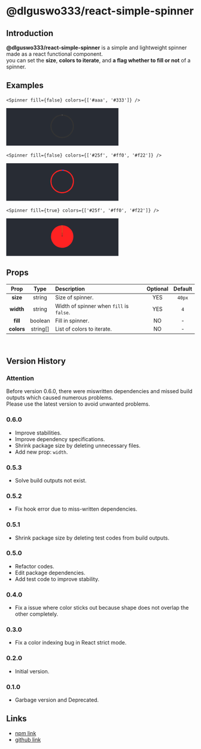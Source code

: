 # @dlguswo333/react-simple-spinner
## Introduction
**@dlguswo333/react-simple-spinner** is a simple and lightweight spinner made as a react functional component.<br>
you can set the **size**, **colors to iterate**, and **a flag whether to fill or not** of a spinner.
<br> 

## Examples
```JSX
<Spinner fill={false} colors={['#aaa', '#333']} />
```
![spinner-two-colors](./public/spinner-two-colors.gif)
<br>

```JSX
<Spinner fill={false} colors={['#25f', '#ff0', '#f22']} />
```
![spinner-fill-false](./public/spinner-fill-false.gif)
<br>

```JSX
<Spinner fill={true} colors={['#25f', '#ff0', '#f22']} />
```
![spinner-fill-false](./public/spinner-fill-true.gif)
<br>

## Props
| Prop | Type | Description | Optional | Default |
| :---: | :---: | :--- | :---: | :---: |
| **size** | string | Size of spinner. | YES | `40px` |
| **width** | string | Width of spinner when `fill` is `false`. | YES | `4` |
| **fill** | boolean | Fill in spinner. | NO | - |
| **colors** | string[] | List of colors to iterate. | NO | - |
<br>

## Version History
### Attention
Before version 0.6.0, there were miswritten dependencies and missed build outputs which caused numerous problems.<br>
Please use the latest version to avoid unwanted problems.

### 0.6.0
- Improve stabilities.
- Improve dependency specifications.
- Shrink package size by deleting unnecessary files.
- Add new prop: `width`.

### 0.5.3
- Solve build outputs not exist.

### 0.5.2
- Fix hook error due to miss-written dependencies.

### 0.5.1
- Shrink package size by deleting test codes from build outputs.

### 0.5.0
- Refactor codes.
- Edit package dependencies.
- Add test code to improve stability.

### 0.4.0
- Fix a issue where color sticks out because shape does not overlap the other completely.

### 0.3.0
- Fix a color indexing bug in React strict mode.

### 0.2.0 
- Initial version.

### 0.1.0
- Garbage version and Deprecated.

## Links
- [npm link](https://www.npmjs.com/package/@dlguswo333/react-simple-spinner)
- [github link](https://github.com/dlguswo333/react-simple-spinner)
<br>
